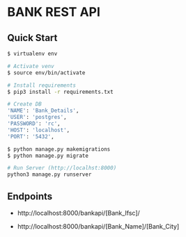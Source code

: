 # BANK REST API

## Quick Start

``` bash
$ virtualenv env

# Activate venv
$ source env/bin/activate

# Install requirements
$ pip3 install -r requirements.txt

# Create DB
'NAME': 'Bank_Details',
'USER': 'postgres',
'PASSWORD': 'rc',
'HOST': 'localhost', 
'PORT': '5432',

$ python manage.py makemigrations
$ python manage.py migrate

# Run Server (http://localhst:8000)
python3 manage.py runserver
```

## Endpoints

* http://localhost:8000/bankapi/[Bank_Ifsc]/

* http://localhost:8000/bankapi/[Bank_Name]/[Bank_City]
